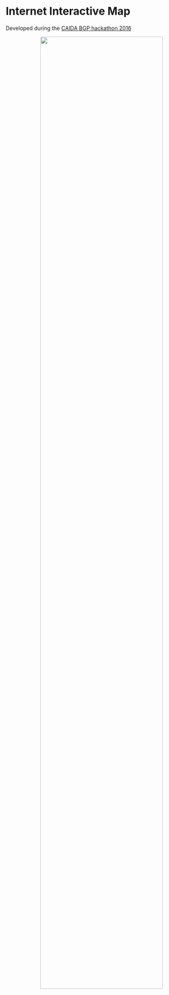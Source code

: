# Internet Interactive Map

Developed during the [CAIDA BGP hackathon 2016](https://www.caida.org/workshops/bgp-hackathon/1602/)

<p align="center">
     <a href="https://vasturiano.github.io/Intermap/"><img width="80%" src="http://gist.github.com/vasturiano/1553f231d27ea26e4606bc353eb7f846/raw/preview.png"></a>
</p>
